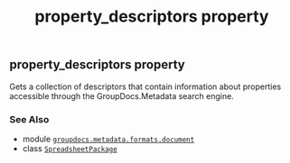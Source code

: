 ﻿---
title: property_descriptors property
second_title: GroupDocs.Metadata for Python via .NET API References
description: 
type: docs
url: /python-net/groupdocs.metadata.formats.document/spreadsheetpackage/property_descriptors/
is_root: false
weight: 340
---

## property_descriptors property


Gets a collection of descriptors that contain information about properties accessible through the GroupDocs.Metadata search engine.

### See Also
* module [`groupdocs.metadata.formats.document`](../../)
* class [`SpreadsheetPackage`](/metadata/python-net/groupdocs.metadata.formats.document/spreadsheetpackage)
